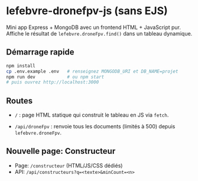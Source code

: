 # lefebvre-dronefpv-js (sans EJS)

Mini app Express + MongoDB avec un frontend HTML + JavaScript pur.
Affiche le résultat de `lefebvre.droneFpv.find()` dans un tableau dynamique.

## Démarrage rapide

```bash
npm install
cp .env.example .env   # renseignez MONGODB_URI et DB_NAME=projet
npm run dev            # ou npm start
# puis ouvrez http://localhost:3000
```

## Routes

- `/` : page HTML statique qui construit le tableau en JS via `fetch`.

- `/api/droneFpv` : renvoie tous les documents (limités à 500) depuis `lefebvre.droneFpv`.


## Nouvelle page: Constructeur

- Page: `/constructeur` (HTML/JS/CSS dédiés)
- API: `/api/constructeurs?q=<texte>&minCount=<n>`
